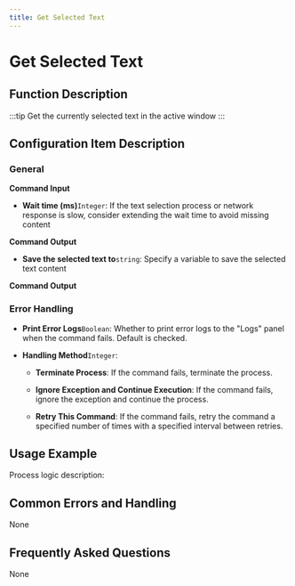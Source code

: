 ```yaml
---
title: Get Selected Text
---
```


# Get Selected Text

## Function Description

:::tip 
Get the currently selected text in the active window
:::

## Configuration Item Description

### General

**Command Input**

- **Wait time (ms)**`Integer`: If the text selection process or network response is slow, consider extending the wait time to avoid missing content


**Command Output**

- **Save the selected text to**`string`: Specify a variable to save the selected text content


**Command Output**

### Error Handling

- **Print Error Logs**`Boolean`: Whether to print error logs to the "Logs" panel when the command fails. Default is checked. 

- **Handling Method**`Integer`:

    - **Terminate Process**: If the command fails, terminate the process.

    - **Ignore Exception and Continue Execution**: If the command fails, ignore the exception and continue the process.

    - **Retry This Command**: If the command fails, retry the command a specified number of times with a specified interval between retries.

## Usage Example

Process logic description:

## Common Errors and Handling

None

## Frequently Asked Questions

None


